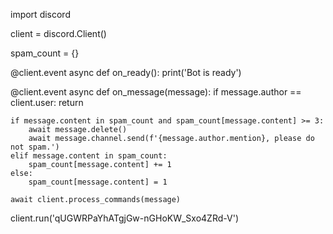 import discord

client = discord.Client()

spam_count = {}

@client.event
async def on_ready():
    print('Bot is ready')

@client.event
async def on_message(message):
    if message.author == client.user:
        return
    
    if message.content in spam_count and spam_count[message.content] >= 3:
        await message.delete()
        await message.channel.send(f'{message.author.mention}, please do not spam.')
    elif message.content in spam_count:
        spam_count[message.content] += 1
    else:
        spam_count[message.content] = 1

    await client.process_commands(message)

client.run('qUGWRPaYhATgjGw-nGHoKW_Sxo4ZRd-V')
